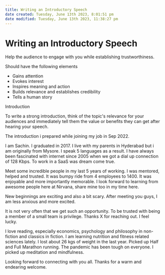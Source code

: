 ```yaml
---
title: Writing an Introductory Speech
date created: Tuesday, June 13th 2023, 8:01:51 pm
date modified: Tuesday, June 13th 2023, 11:38:27 pm
---
```


# Writing an Introductory Speech

Help the audience to engage with you while establishing trustworthiness.

Should have the following elements

- Gains attention
- Evokes interest
- Inspires meaning and action
- Builds relevance and establishes credibility
- Tells a human story

Introduction

To write a strong introduction, think of the topic's relevance for your audiences and immediately tell them the value or benefits they can get after hearing your speech.

The introduction i prepared while joining my job in Sep 2022.

I am Sachin. I graduated in 2017. I live with my parents in Hyderabad but i am originally from Mysore. I speak 5 languages as a result. I have always been fascinated with internet since 2005 when we got a dial up connection of 128 Kbps. To work in a SaaS was dream come true.

Meet some incredible people in my last 5 years of working. I was mentored, helped and trusted. It was bumpy ride from 4 employees to 1400. It was enjoyable and more importantly memorable. I look forward to learning from awesome people here at Nirvana, share mine too in my time here.

New beginnings are exciting and also a bit scary. After meeting you guys, I am less anxious and more excited.

It is not very often that we get such an opportunity. To be trusted with being a member of a small team is privilege. Thanks X for reaching out. I feel lucky.

I love reading, especially economics, psychology and philosophy in non-fiction and classics in fiction. I am learning nutrition and fitness related sciences lately. I lost about 26 kgs of weight in the last year. Picked up Half and Full Marathon running. The pandemic has been tough on everyone. I picked up meditation and mindfulness.

Looking forward to connecting with you all. Thanks for a warm and endearing welcome.
